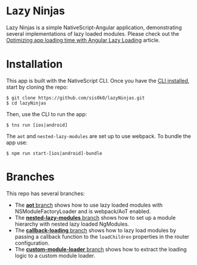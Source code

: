 # Lazy Ninjas

Lazy Ninjas is a simple NativeScript-Angular application, demonstrating several implementations of lazy loaded modules. Please check out the [Optimizing app loading time with Angular Lazy Loading](https://www.nativescript.org/blog/optimizing-app-loading-time-with-angular-2-lazy-loading) article.

<h1>Installation</h1>

This app is built with the NativeScript CLI. Once you have the [CLI installed](http://docs.nativescript.org/angular/tutorial/ng-chapter-1#11-install-nativescript-and-configure-your-environment), start by cloning the repo:

```
$ git clone https://github.com/sis0k0/lazyNinjas.git
$ cd lazyNinjas
```

Then, use the CLI to run the app:

```
$ tns run [ios|android]
```

The `aot` and `nested-lazy-modules` are set up to use webpack. To bundle the app use:
```
$ npm run start-[ios|android]-bundle
```

<h1>Branches</h1>
This repo has several branches:

* The [**aot** branch](https://github.com/sis0k0/lazyNinjas/tree/aot) shows how to use lazy loaded modules with NSModuleFactoryLoader and is webpack/AoT enabled.
* The [**nested-lazy-modules** branch](https://github.com/sis0k0/lazyNinjas/tree/nested-lazy-modules) shows how to set up a module hierarchy with nested lazy loaded NgModules.
* The [**callback-loading** branch](https://github.com/sis0k0/lazyNinjas/tree/callback-loading) shows how to lazy load modules by passing a callback function to the `loadChildren` properties in the router configuration.
* The [**custom-module-loader** branch](https://github.com/sis0k0/lazyNinjas/tree/custom-module-loader) shows how to extract the loading logic to a custom module loader.

